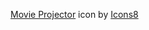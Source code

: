<a target="_blank" href="https://icons8.com/icon/69088/movie-projector">Movie Projector</a> icon by <a target="_blank" href="https://icons8.com">Icons8</a>

